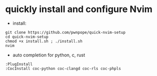 # quickly install and configure Nvim

- install:
```
git clone https://github.com/pwnpope/quick-nvim-setup
cd quick-nvim-setup
chmod +x install.sh ; ./install.sh
nvim
```

- auto completion for python, c, rust
```
:PlugInstall
:CocInstall coc-python coc-clangd coc-rls coc-phpls
```
